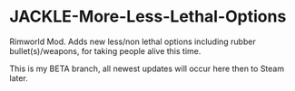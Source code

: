 # JACKLE-More-Less-Lethal-Options
Rimworld Mod. Adds new less/non lethal options including rubber bullet(s)/weapons, for taking people alive this time.

This is my BETA branch, all newest updates will occur here then to Steam later.
